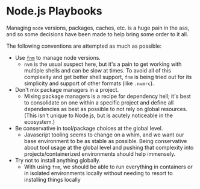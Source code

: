 # Node.js Playbooks

Managing `node` versions, packages, caches, etc. is a huge pain in the ass, and so some decisions have been made to help bring some order to it all.

The following conventions are attempted as much as possible:
* Use [`fnm`](https://github.com/Schniz/fnm) to manage node versions.
  * `nvm` is the usual suspect here, but it's a pain to get working with multiple shells and can be slow at times. To avoid all of this complexity and get better shell support, `fnm` is being tried out for its simplicity and support of other formats (like `.nvmrc`).
* Don't mix package managers in a project.
  * Mixing package managers is a recipe for dependency hell; it's best to consolidate on one within a specific project and define all dependencies as best as possible to not rely on global resources. (This isn't unique to Node.js, but is acutely noticeable in the ecosystem.)
* Be conservative in tool/package choices at the global level.
  * Javascript tooling seems to change on a whim, and we want our base environment to be as stable as possible. Being conservative about tool usage at the global level and pushing that complexity into projects/containerized environments should help immensely.
* Try not to install anything globally.
  * With using `fnm`, we should be able to run everything in containers or in isolated environments locally without needing to resort to installing things locally

